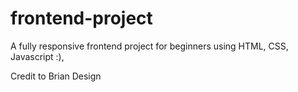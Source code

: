 # frontend-project
A fully responsive frontend project for beginners using HTML, CSS, Javascript :),

Credit to Brian Design 
